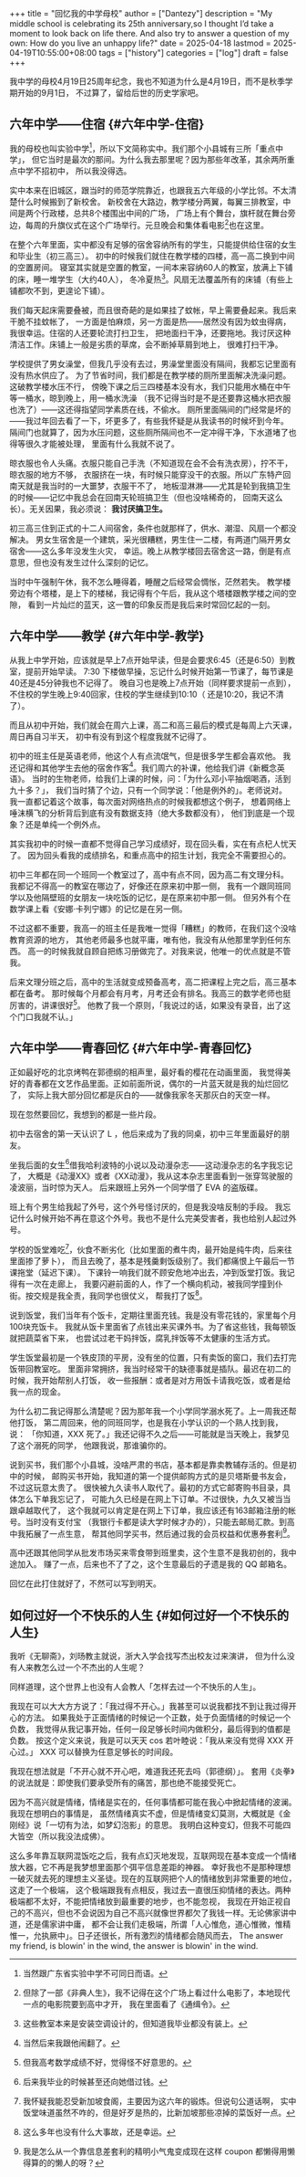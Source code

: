 +++
title = "回忆我的中学母校"
author = ["Dantezy"]
description = "My middle school is celebrating its 25th anniversary,so I thought I’d take a moment to look back on life there. And also try to answer a question of my own: How do you live an unhappy life?"
date = 2025-04-18
lastmod = 2025-04-19T10:55:00+08:00
tags = ["history"]
categories = ["log"]
draft = false
+++

我中学的母校4月19日25周年纪念，我也不知道为什么是4月19日，而不是秋季学期开始的9月1日，
不过算了，留给后世的历史学家吧。


## 六年中学——住宿 {#六年中学-住宿}

我的母校也叫实验中学[^fn:1]，所以下文简称实中。我们那个小县城有三所「重点中学」，
但它当时是最次的那间。为什么我去那里呢？因为那些年改革，其余两所重点中学不招初中，
所以我没得选。

实中本来在旧城区，跟当时的师范学院靠近，也跟我五六年级的小学比邻。不太清楚什么时候搬到了新校舍。
新校舍在大路边，教学楼分两翼，每翼三排教室，中间是两个行政楼，总共8个楼围出中间的广场，
广场上有个舞台，旗杆就在舞台旁边，每周的升旗仪式在这个广场举行。元旦晚会和集体看电影[^fn:2]也在这里。

在整个六年里面，实中都没有足够的宿舍容纳所有的学生，只能提供给住宿的女生和毕业生（初三高三）。
初中的时候我们就住在教学楼的四楼，高一高二换到中间的空置房间。
寝室其实就是空置的教室，一间本来容纳60人的教室，放满上下铺的床，睡一堆学生（大约40人），
冬冷夏热[^fn:3]。风扇无法覆盖所有的床铺（有些上铺都吹不到，更遑论下铺）。

我们每天起床需要叠被，而且很奇葩的是如果挂了蚊帐，早上需要叠起来。我后来干脆不挂蚊帐了，
一方面是怕麻烦，另一方面是热——居然没有因为蚊虫得病，我很幸运。住宿的人还要轮流打扫卫生，
把地面扫干净，还要拖地。我讨厌这种清洁工作。床铺上一般是劣质的草席，会不断掉草屑到地上，
很难打扫干净。

学校提供了男女澡堂，但我几乎没有去过，男澡堂里面没有隔间，我都忘记里面有没有热水供应了。
为了节省时间，我们都是在教学楼的厕所里面解决洗澡问题。这破教学楼水压不行，
傍晚下课之后三四楼基本没有水，我们只能用水桶在中午等一桶水，晾到晚上，用一桶水洗澡
（我不记得当时是不是还要靠这桶水把衣服也洗了）——这还得指望同学素质在线，不偷水。
厕所里面隔间的门经常是坏的——我过年回去看了一下，坏更多了，有些我怀疑是从我读书的时候坏到今年。
隔间门也就算了，因为水压问题，这些厕所隔间也不一定冲得干净，下水道堵了也得等很久才能被处理，
里面有什么我就不说了。

晾衣服也令人头痛。衣服只能自己手洗（不知道现在会不会有洗衣房），拧不干，晾衣服的地方不够，
衣服挤在一块，有时候只能穿没干的衣服。所以广东特产回南天就是我当时的一大噩梦，衣服干不了，
地板湿淋淋——尤其是轮到我搞卫生的时候——记忆中我总会在回南天轮班搞卫生（但也没啥稀奇的，
回南天这么长）。无关因果，我必须说： **我讨厌搞卫生。**

初三高三住到正式的十二人间宿舍，条件也就那样了，供水、潮湿、风扇一个都没解决。
男女生宿舍是一个建筑，采光很糟糕，男生住一二楼，有两道门隔开男女宿舍——这么多年没发生火灾，
幸运。晚上从教学楼回去宿舍这一路，倒是有点意思，但也没有发生过什么深刻的记忆。

当时中午强制午休，我不怎么睡得着，睡醒之后经常会惆怅，茫然若失。
教学楼旁边有个塔楼，是上下的楼梯，我记得有个午后，我从这个塔楼跟教学楼之间的空隙，
看到一片灿烂的蓝天，这一瞥的印象反而是我后来时常回忆起的一刻。


## 六年中学——教学 {#六年中学-教学}

从我上中学开始，应该就是早上7点开始早读，但是会要求6:45（还是6:50）到教室，提前开始早读。
7:30 下楼做早操，忘记什么时候开始第一节课了，每节课是40还是45分钟我也不记得了。
晚自习也是晚上7点开始（同样要求提前一点到），不住校的学生晚上9:40回家，住校的学生继续到10:10（
还是10:20，我记不清了）。

而且从初中开始，我们就会在周六上课，高二和高三最后的模式是每周上六天课，周日再自习半天，
初中有没有到这个程度我就不记得了。

初中的班主任是英语老师，他这个人有点流氓气，但是很多学生都会喜欢他。
我还记得和其他学生去他的宿舍作客[^fn:4]。我们周六的补课，他给我们讲《新概念英语》。
当时的生物老师，给我们上课的时候，问：「为什么邓小平抽烟喝酒，活到九十多？」，
我们当时猜了个边，只有一个同学说：「他是例外的」。老师说对。
我一直都记着这个故事，每次面对网络热点的时候我都想这个例子，
想着网络上唾沫横飞的分析背后到底有没有数据支持（绝大多数都没有），
他们到底是一个现象？还是单纯一个例外点。

其实我初中的时候一直都不觉得自己学习成绩好，现在回头看，实在有点杞人忧天了。
因为回头看我的成绩排名，和重点高中的招生计划，我完全不需要担心的。

初中三年都在同一个班同一个教室过了，高中有点不同，因为高二有文理分科。
我都记不得高一的教室在哪边了，好像还在原来初中那一侧，
我有一个跟同班同学以及他隔壁班的女朋友一块吃饭的记忆，是在原来初中那一侧。
但另外有个在数学课上看《安娜·卡列宁娜》的记忆是在另一侧。

不过这都不重要，我高一的班主任是我唯一觉得「糟糕」的教师，在我们这个没啥教育资源的地方，
其他老师最多也就平庸，唯有他，我没有从他那里学到任何东西。
高一的时候我就自顾自把练习册做完了。对我来说，他唯一的优点就是不管我。

后来文理分班之后，高中的生活就变成预备高考，高二把课程上完之后，高三基本都在备考。
那时候每个月都会有月考，月考还会有排名。我高三的数学老师也挺厉害的，讲课很好[^fn:5]。
他教了我一个原则，「我说过的话，如果没有录音，出了这个门口我就不认。」


## 六年中学——青春回忆 {#六年中学-青春回忆}

正如最好吃的北京烤鸭在郭德纲的相声里，最好看的樱花在动画里面，
我觉得美好的青春都在文艺作品里面。正如前面所说，偶尔的一片蓝天就是我的灿烂回忆了，
实际上我大部分回忆都是灰白的——就像我家冬天那灰白的天空一样。

现在忽然要回忆，我想到的都是一些片段。

初中去宿舍的第一天认识了 L ，他后来成为了我的同桌，初中三年里面最好的朋友。

坐我后面的女生[^fn:6]借我哈利波特的小说以及动漫杂志——这动漫杂志的名字我忘记了，
大概是《动漫XX》或者《XX动漫》，我从这本杂志里面看到一张穿驾驶服的凌波丽，当时惊为天人。
后来跟班上另外一个同学借了 EVA 的盗版碟。

班上有个男生给我起了外号，这个外号怪讨厌的，但是我没啥反制的手段。
我忘记什么时候开始不再在意这个外号。我也不是什么完美受害者，我也给别人起过外号。

学校的饭堂难吃[^fn:7]，伙食不断劣化（比如里面的煮牛肉，最开始是纯牛肉，后来往里面掺了萝卜），
而且去晚了，基本是残羹剩饭级别了。我们都痛恨上午最后一节课拖堂（延迟下课）。
下课铃一响我们就不顾安危地冲出去，冲到饭堂打饭。我记得有一次在走廊上，
我要闪避前面的人，作了一个横向机动，被我同学撞到仆街。按交规是我全责，我同学也很仗义，
帮我打了饭[^fn:8]。

说到饭堂，我们当年有个饭卡，定期往里面充钱。我是没有零花钱的，家里每个月100块充饭卡。
我就从饭卡里面省了点钱出来买课外书。为了省这些钱，我每顿饭就把蔬菜省下来，
也尝试过老干妈拌饭，腐乳拌饭等不太健康的生活方式。

学生饭堂最初是一个铁皮顶的平房，没有坐的位置，只有卖饭的窗口，我们去打完饭带回教室吃。
里面非常拥挤，我当时经常干的缺德事就是插队。最迟在初二的时候，我开始帮别人打饭，
收一些报酬：或者是对方用饭卡请我吃饭，或者是给我一点的现金。

为什么初二我记得那么清楚呢？因为那年我一个小学同学溺水死了。上一周我还帮他打饭，
第二周回来，他的同班同学，也是我在小学认识的一个熟人找到我，说：
「你知道，XXX 死了。」我还记得不久之后——可能就是当天晚上，我梦见了这个溺死的同学，
他跟我说，那谁骗你的。

说到买书，我们那个小县城，没啥严肃的书店，基本都是靠卖教辅存活的。但是初中的时候，
邮购买书开始，我知道的第一个提供邮购方式的是贝塔斯曼书友会，不过这玩意太贵了。
很快被九久读书人取代了。最初的方式它邮寄购书目录，具体怎么下单我忘记了，
可能九久已经是在网上下订单。不过很快，九久又被当当跟卓越取代了，
这个我就可以肯定是在网上下订单，我应该还有163邮箱注册的帐号。当时没有支付宝
（我银行卡都是读大学时候才办的），只能去邮局汇款。到高中我拓展了一点生意，
帮其他同学买书，然后通过我的会员权益和优惠券套利[^fn:9]。

高中还跟其他同学从批发市场买来零食带到班里卖，这个生意不是我初创的，我中途加入。
赚了一点，后来也不了了之，这个生意最后的孑遗是我的 QQ 邮箱名。

回忆在此打住就好了，不然可以写到明天。


## 如何过好一个不快乐的人生 {#如何过好一个不快乐的人生}

我听《无聊斋》，刘旸教主就说，浙大入学会找写杰出校友过来演讲，
但为什么没有人来教怎么过一个不杰出的人生呢？

同样道理，这个世界上也没有人会教人「怎样去过一个不快乐的人生」。

我现在可以大大方方说了：「我过得不开心。」我甚至可以说我都找不到让我过得开心的方法。
如果我处于正面情绪的时候记一个正数，处于负面情绪的时候记一个负数，
我觉得从我记事开始，任何一段足够长时间内做积分，最后得到的值都是负数。
按这个定义来说，我是可以天天 cos 若叶睦说：「我从来没有觉得 XXX 开心过。」
XXX 可以替换为任意足够长的时间段。

我现在想法就是「不开心就不开心吧，难道我还死去吗（郭德纲）」。
套用《炎拳》的说法就是：即使我们要承受所有的痛苦，那也绝不能接受死亡。

因为不高兴就是情绪，情绪是实在的，任何事情都可能在我心中掀起情绪的波澜。我现在想明白的事情是，
虽然情绪真实不虚，但是情绪变幻莫测，大概就是《金刚经》说「一切有为法，如梦幻泡影」的意思。
我明白这种变幻，但我不可能四大皆空（所以我没法成佛）。

这么多年靠互联网混饭吃之后，我有点幻灭地发现，互联网现在基本变成一个情绪放大器，它不再是我梦想里面那个弭平信息差距的神器。
幸好我也不是那种理想一破灭就去死的理想主义圣徒。现在的互联网把个人的情绪放到非常重要的地位，这走了一个极端，
这个极端跟我有点相反，我过去一直很压抑情绪的表达。两种极端都不太好，不能把情绪放到最重要的地步，也不能忽视，
我现在开始正视自己的不高兴，但也不会说因为自己不高兴就像世界都欠了我钱一样。无论佛家讲中道，还是儒家讲中庸，
都不会让我们走极端，所谓「人心惟危，道心惟微，惟精惟一，允执厥中」。日子还很长，所有激烈的情绪都会随风而去，
The answer my friend, is blowin' in the wind, the answer is blowin' in the wind.

[^fn:1]: 当然跟广东省实验中学不可同日而语。
[^fn:2]: 但除了一部《非典人生》，我不记得在这个广场上看过什么电影了，本地现代一点的电影院要到高中才开，
    我在里面看了《通缉令》。
[^fn:3]: 这些教室本来是安装空调设计的，但知道我毕业都没有装上。
[^fn:4]: 当然后来我跟他闹翻了。
[^fn:5]: 但我高考数学成绩不好，觉得怪不好意思的。
[^fn:6]: 后来我毕业的时候甚至还向她借过钱。
[^fn:7]: 我怀疑我能忍受新加坡食阁，主要因为这六年的锻炼。但说句公道话啊，
    实中饭堂味道虽然不咋的，但是好歹是热的，比新加坡那些凉掉的菜饭好一点。
[^fn:8]: 这么多年也没有什么大事故，还是幸运。
[^fn:9]: 我是怎么从一个靠信息差套利的精明小气鬼变成现在这样 coupon 都懒得用懒得算的的懒人的呀？